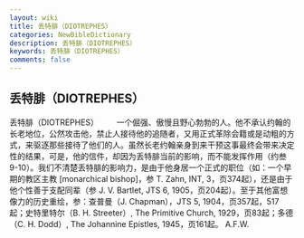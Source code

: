 ```yaml
---
layout: wiki
title: 丢特腓（DIOTREPHES）
categories: NewBibleDictionary
description: 丢特腓（DIOTREPHES）
keywords: 丢特腓（DIOTREPHES）
comments: false
---
```


## 丢特腓（DIOTREPHES）



丢特腓（DIOTREPHES）
　　一个倔强、傲慢且野心勃勃的人。他不承认约翰的长老地位，公然攻击他，禁止人接待他的追随者，又用正式革除会籍或是动粗的方式，来驱逐那些接待了他们的人。虽然长老约翰亲身到来干预这事最终会带来决定性的结果，可是，他的信件，却因为丢特腓当前的影响，而不能发挥作用（约叁9-10）。我们不清楚丢特腓的影响力，是由于他身居一个正式的职位（如：一个早期的教区主教 [monarchical bishop]，参 T. Zahn, INT, 3，页374起），还是由于他个性善于支配同辈（参 J. V. Bartlet, JTS 6, 1905，页204起）。至于其他富想像力的历史重绘，参：查普曼（J. Chapman），JTS
5, 1904，页357起，517起；史特里特尔（B. H. Streeter）, The
Primitive Church, 1929，页83起；多德（C. H. Dodd）, The Johannine Epistles, 1945，页161起。
A.F.W.




